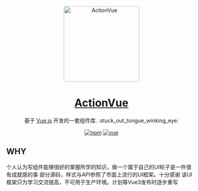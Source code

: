 
<div align="center">
  <img src="docs/.vuepress/public/logo.png" alt="ActionVue" width="200">
</div>

<p align="center">
  <a href="https://coolfe.fun/ActionVue/" rel="noopener" target="_blank">
    <h1 align="center">ActionVue</h1>
  </a>
</p>

<div align="center">
  <p style="margin-bottom: 10px;">
    基于 <a href="https://cn.vuejs.org/">Vue.js</a> 开发的一套组件库. :stuck_out_tongue_winking_eye:
  </p>

  [![npm](https://img.shields.io/npm/v/actionvue?style=flat-square)](https://www.npmjs.com/package/null-wheel)
  [![vue](https://img.shields.io/badge/vue-2.6.11-blue.svg?style=flat-square)](https://github.com/vuejs/vue)
</div>


## WHY
个人认为写组件能够很好的掌握所学的知识，做一个属于自己的UI轮子是一件很有成就感的事
部分源码，样式与API参照了市面上流行的UI框架。十分感谢
该UI框架只为学习交流提高，不可用于生产环境。计划等Vue3发布时逐步重写
